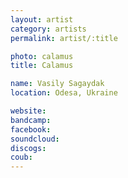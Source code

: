 ```yaml
---
layout: artist
category: artists
permalink: artist/:title

photo: calamus
title: Calamus

name: Vasily Sagaydak
location: Odesa, Ukraine

website: 
bandcamp: 
facebook: 
soundcloud: 
discogs: 
coub: 
---
```

